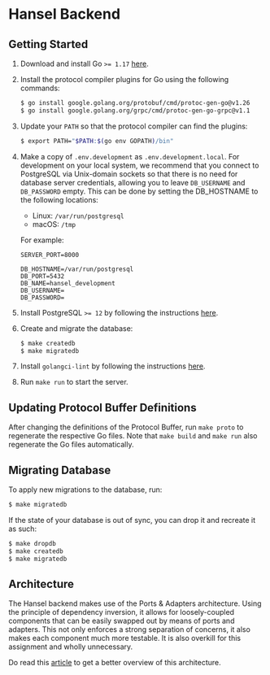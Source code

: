 # Hansel Backend

## Getting Started

1. Download and install Go `>= 1.17` [here](https://golang.org/doc/install).
1. Install the protocol compiler plugins for Go using the following commands:
   ```sh
   $ go install google.golang.org/protobuf/cmd/protoc-gen-go@v1.26
   $ go install google.golang.org/grpc/cmd/protoc-gen-go-grpc@v1.1
   ```
1. Update your `PATH` so that the protocol compiler can find the plugins:
   ```sh
   $ export PATH="$PATH:$(go env GOPATH)/bin"
   ```
1. Make a copy of `.env.development` as `.env.development.local`.
   For development on your local system, we recommend that you connect to PostgreSQL via Unix-domain sockets so that there is no need for database server credentials, allowing you to leave `DB_USERNAME` and `DB_PASSWORD` empty.
   This can be done by setting the DB_HOSTNAME to the following locations:
   * Linux: `/var/run/postgresql`
   * macOS: `/tmp`

   For example:
   ```
   SERVER_PORT=8000

   DB_HOSTNAME=/var/run/postgresql
   DB_PORT=5432
   DB_NAME=hansel_development
   DB_USERNAME=
   DB_PASSWORD=
   ```
1. Install PostgreSQL `>= 12` by following the instructions [here](https://www.postgresql.org/download/).
1. Create and migrate the database:
   ```sh
   $ make createdb
   $ make migratedb
   ```
1. Install `golangci-lint` by following the instructions [here](https://golangci-lint.run/usage/install/#local-installation).
1. Run `make run` to start the server.

## Updating Protocol Buffer Definitions

After changing the definitions of the Protocol Buffer, run `make proto` to regenerate the respective Go files.
Note that `make build` and `make run` also regenerate the Go files automatically.

## Migrating Database

To apply new migrations to the database, run:
```sh
$ make migratedb
```

If the state of your database is out of sync, you can drop it and recreate it as such:
```sh
$ make dropdb
$ make createdb
$ make migratedb
```

## Architecture

The Hansel backend makes use of the Ports & Adapters architecture.
Using the principle of dependency inversion, it allows for loosely-coupled components that can be easily swapped out by means of ports and adapters.
This not only enforces a strong separation of concerns, it also makes each component much more testable.
It is also overkill for this assignment and wholly unnecessary.

Do read this [article](https://herbertograca.com/2017/11/16/explicit-architecture-01-ddd-hexagonal-onion-clean-cqrs-how-i-put-it-all-together/) to get a better overview of this architecture.
